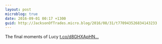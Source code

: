 ```yaml
---
layout: post
microblog: true
date: 2016-09-01 00:17 +1300
guid: http://JacksonOfTrades.micro.blog/2016/08/31/t770943526834143233.html
---
```

The final moments of Lucy [t.co/d8GHXApHN...](https://t.co/d8GHXApHNY)
